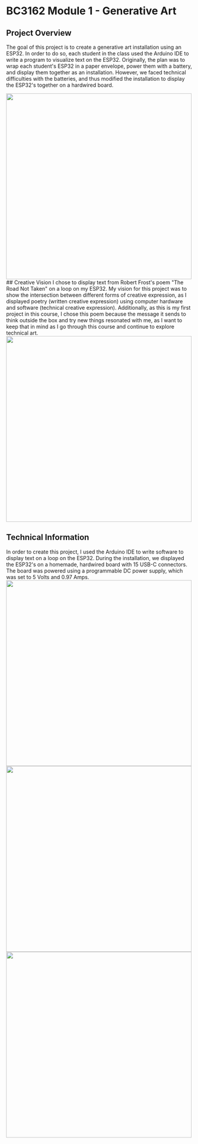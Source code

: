 # BC3162 Module 1 - Generative Art
## Project Overview
The goal of this project is to create a generative art installation using an ESP32. In order to do so, each student in the class used the Arduino IDE to write a program to visualize text on the ESP32. Originally, the plan was to wrap each student's ESP32 in a paper envelope, power them with a battery, and display them together as an installation. However, we faced technical difficulties with the batteries, and thus modified the installation to display the ESP32's together on a hardwired board. 

<img src="https://user-images.githubusercontent.com/80801327/223570009-51a967d6-2bf0-456e-9864-018f28c52d6e.jpg" height=500>
## Creative Vision
I chose to display text from Robert Frost's poem "The Road Not Taken" on a loop on my ESP32. My vision for this project was to show the intersection between different forms of creative expression, as I displayed poetry (written creative expression) using computer hardware and software (technical creative expression). Additionally, as this is my first project in this course, I chose this poem because the message it sends to think outside the box and try new things resonated with me, as I want to keep that in mind as I go through this course and continue to explore technical art. 
<img src="https://user-images.githubusercontent.com/80801327/223569867-05df0040-71da-4a85-b10f-7c5db0863b80.jpg" height=500>

## Technical Information
In order to create this project, I used the Arduino IDE to write software to display text on a loop on the ESP32. During the installation, we displayed the ESP32's on a homemade, hardwired board with 15 USB-C connectors. The board was powered using a programmable DC power supply, which was set to 5 Volts and 0.97 Amps. 
<img src="https://user-images.githubusercontent.com/80801327/223569776-c1cffede-b5c9-4e95-b811-95ba6042183f.jpg" height=500>
<img src="https://user-images.githubusercontent.com/80801327/223569919-1208f6ed-911d-4595-b721-d6dc7bc03c2b.jpg" width=500>
<img src="https://user-images.githubusercontent.com/80801327/223569927-dfcc0341-b82a-402f-9965-c6be534964fb.jpg" width=500>
